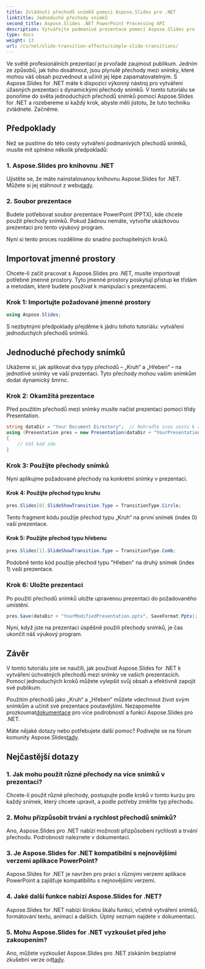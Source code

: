 ```yaml
---
title: Zvládnutí přechodů snímků pomocí Aspose.Slides pro .NET
linktitle: Jednoduché přechody snímků
second_title: Aspose.Slides .NET PowerPoint Processing API
description: Vytvářejte podmanivé prezentace pomocí Aspose.Slides pro .NET. Naučte se bez námahy používat dynamické přechody snímků.
type: docs
weight: 13
url: /cs/net/slide-transition-effects/simple-slide-transitions/
---
```


Ve světě profesionálních prezentací je prvořadé zaujmout publikum. Jedním ze způsobů, jak toho dosáhnout, jsou plynulé přechody mezi snímky, které mohou váš obsah pozvednout a učinit jej lépe zapamatovatelným. S Aspose.Slides for .NET máte k dispozici výkonný nástroj pro vytváření úžasných prezentací s dynamickými přechody snímků. V tomto tutoriálu se ponoříme do světa jednoduchých přechodů snímků pomocí Aspose.Slides for .NET a rozebereme si každý krok, abyste měli jistotu, že tuto techniku zvládnete. Začněme.

## Předpoklady

Než se pustíme do této cesty vytváření podmanivých přechodů snímků, musíte mít splněno několik předpokladů:

### 1. Aspose.Slides pro knihovnu .NET

 Ujistěte se, že máte nainstalovanou knihovnu Aspose.Slides for .NET. Můžete si jej stáhnout z webu[tady](https://releases.aspose.com/slides/net/).

### 2. Soubor prezentace

Budete potřebovat soubor prezentace PowerPoint (PPTX), kde chcete použít přechody snímků. Pokud žádnou nemáte, vytvořte ukázkovou prezentaci pro tento výukový program.

Nyní si tento proces rozdělíme do snadno pochopitelných kroků.

## Importovat jmenné prostory

Chcete-li začít pracovat s Aspose.Slides pro .NET, musíte importovat potřebné jmenné prostory. Tyto jmenné prostory poskytují přístup ke třídám a metodám, které budete používat k manipulaci s prezentacemi.

### Krok 1: Importujte požadované jmenné prostory

```csharp
using Aspose.Slides;
```

S nezbytnými předpoklady přejděme k jádru tohoto tutoriálu: vytváření jednoduchých přechodů snímků.

## Jednoduché přechody snímků

Ukážeme si, jak aplikovat dva typy přechodů – „Kruh“ a „Hřeben“ – na jednotlivé snímky ve vaší prezentaci. Tyto přechody mohou vašim snímkům dodat dynamický šmrnc.

### Krok 2: Okamžitá prezentace

Před použitím přechodů mezi snímky musíte načíst prezentaci pomocí třídy Presentation.

```csharp
string dataDir = "Your Document Directory";  // Nahraďte svou cestu k adresáři
using (Presentation pres = new Presentation(dataDir + "YourPresentation.pptx"))
{
    // Váš kód zde
}
```

### Krok 3: Použijte přechody snímků

Nyní aplikujme požadované přechody na konkrétní snímky v prezentaci.

#### Krok 4: Použijte přechod typu kruhu

```csharp
pres.Slides[0].SlideShowTransition.Type = TransitionType.Circle;
```

Tento fragment kódu použije přechod typu „Kruh“ na první snímek (index 0) vaší prezentace.

#### Krok 5: Použijte přechod typu hřebenu

```csharp
pres.Slides[1].SlideShowTransition.Type = TransitionType.Comb;
```

Podobně tento kód použije přechod typu "Hřeben" na druhý snímek (index 1) vaší prezentace.

### Krok 6: Uložte prezentaci

Po použití přechodů snímků uložte upravenou prezentaci do požadovaného umístění.

```csharp
pres.Save(dataDir + "YourModifiedPresentation.pptx", SaveFormat.Pptx);
```

Nyní, když jste na prezentaci úspěšně použili přechody snímků, je čas ukončit náš výukový program.

## Závěr

V tomto tutoriálu jste se naučili, jak používat Aspose.Slides for .NET k vytváření úchvatných přechodů mezi snímky ve vašich prezentacích. Pomocí jednoduchých kroků můžete vylepšit svůj obsah a efektivně zapojit své publikum.

 Použitím přechodů jako „Kruh“ a „Hřeben“ můžete vdechnout život svým snímkům a učinit své prezentace poutavějšími. Nezapomeňte prozkoumat[dokumentace](https://reference.aspose.com/slides/net/) pro více podrobností a funkcí Aspose.Slides pro .NET.

Máte nějaké dotazy nebo potřebujete další pomoc? Podívejte se na fórum komunity Aspose.Slides[tady](https://forum.aspose.com/).

## Nejčastější dotazy

### 1. Jak mohu použít různé přechody na více snímků v prezentaci?
Chcete-li použít různé přechody, postupujte podle kroků v tomto kurzu pro každý snímek, který chcete upravit, a podle potřeby změňte typ přechodu.

### 2. Mohu přizpůsobit trvání a rychlost přechodů snímků?
Ano, Aspose.Slides pro .NET nabízí možnosti přizpůsobení rychlosti a trvání přechodu. Podrobnosti naleznete v dokumentaci.

### 3. Je Aspose.Slides for .NET kompatibilní s nejnovějšími verzemi aplikace PowerPoint?
Aspose.Slides for .NET je navržen pro práci s různými verzemi aplikace PowerPoint a zajišťuje kompatibilitu s nejnovějšími verzemi.

### 4. Jaké další funkce nabízí Aspose.Slides for .NET?
Aspose.Slides for .NET nabízí širokou škálu funkcí, včetně vytváření snímků, formátování textu, animací a dalších. Úplný seznam najdete v dokumentaci.

### 5. Mohu Aspose.Slides for .NET vyzkoušet před jeho zakoupením?
 Ano, můžete vyzkoušet Aspose.Slides pro .NET získáním bezplatné zkušební verze od[tady](https://releases.aspose.com/).

